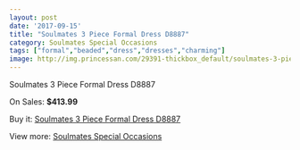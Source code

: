 ```yaml
---
layout: post
date: '2017-09-15'
title: "Soulmates 3 Piece Formal Dress D8887"
category: Soulmates Special Occasions
tags: ["formal","beaded","dress","dresses","charming"]
image: http://img.princessan.com/29391-thickbox_default/soulmates-3-piece-formal-dress-d8887.jpg
---
```

Soulmates 3 Piece Formal Dress D8887

On Sales: **$413.99**
<a href="https://www.princessan.com/en/13422-soulmates-3-piece-formal-dress-d8887.html"><amp-img layout="responsive" width="600" height="600" src="//img.princessan.com/29391-thickbox_default/soulmates-3-piece-formal-dress-d8887.jpg" alt="Soulmates 3 Piece Formal Dress D8887 0" /></a>

Buy it: [Soulmates 3 Piece Formal Dress D8887](https://www.princessan.com/en/13422-soulmates-3-piece-formal-dress-d8887.html "Soulmates 3 Piece Formal Dress D8887")

View more: [Soulmates Special Occasions](https://www.princessan.com/en/96- "Soulmates Special Occasions")